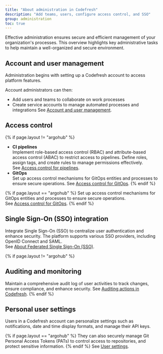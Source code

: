 ```yaml
---
title: "About administration in Codefresh"
description: "Add teams, users, configure access control, and SSO"
group: administration
toc: true
---
```





Effective administration ensures secure and efficient management of your organization's processes. This overview highlights key administrative tasks to help maintain a well-organized and secure environment.

## Account and user management

Administration begins with setting up a Codefresh account to access platform features. 

Account administrators can then:
* Add users and teams to collaborate on work processes
* Create service accounts to manage automated processes and integrations 
See [Account and user management]({{site.baseurl}}/docs/administration/account-user-management/).

## Access control

{% if page.layout != "argohub" %}
* **CI pipelines**  
  Implement role-based access control (RBAC) and attribute-based access control (ABAC) to restrict access to pipelines. Define roles, assign tags, and create rules to manage permissions effectively.  
  See [Access control for pipelines]({{site.baseurl}}/docs/administration/account-user-management/access-control/).
* **GitOps**  
  Set up access control mechanisms for GitOps entities and processes to ensure secure operations.
  See [Access control for GitOps]({{site.baseurl}}/docs/administration/account-user-management/gitops-abac/).
{% endif %}

{% if page.layout == "argohub" %}
Set up access control mechanisms for GitOps entities and processes to ensure secure operations.  
See [Access control for GitOps]({{site.baseurl}}/docs/administration/account-user-management/gitops-abac/).
{% endif %}

## Single Sign-On (SSO) integration
Integrate Single Sign-On (SSO) to centralize user authentication and enhance security. The platform supports various SSO providers, including OpenID Connect and SAML.  
See [About Federated Single Sign-On (SSO)]({{site.baseurl}}/docs/administration/single-sign-on/).



{% if page.layout != "argohub" %}
## Auditing and monitoring
Maintain a comprehensive audit log of user activities to track changes, ensure compliance, and enhance security.
See [Auditing actions in Codefresh]({{site.baseurl}}/docs/administration/account-user-management/audit/).
{% endif %}


## Personal user settings
Users in a Codefresh account can personalize settings such as notifications, date and time display formats, and manage their API keys.

{% if page.layout == "argohub" %}
They can also securely manage Git Personal Access Tokens (PATs) to control access to repositories, and protect sensitive information.
{% endif %}
See [User settings]({{site.baseurl}}/docs/administration/user-self-management/).